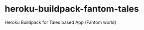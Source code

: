 heroku-buildpack-fantom-tales
=============================

Heroku Buildpack for Tales based App (Fantom world)
